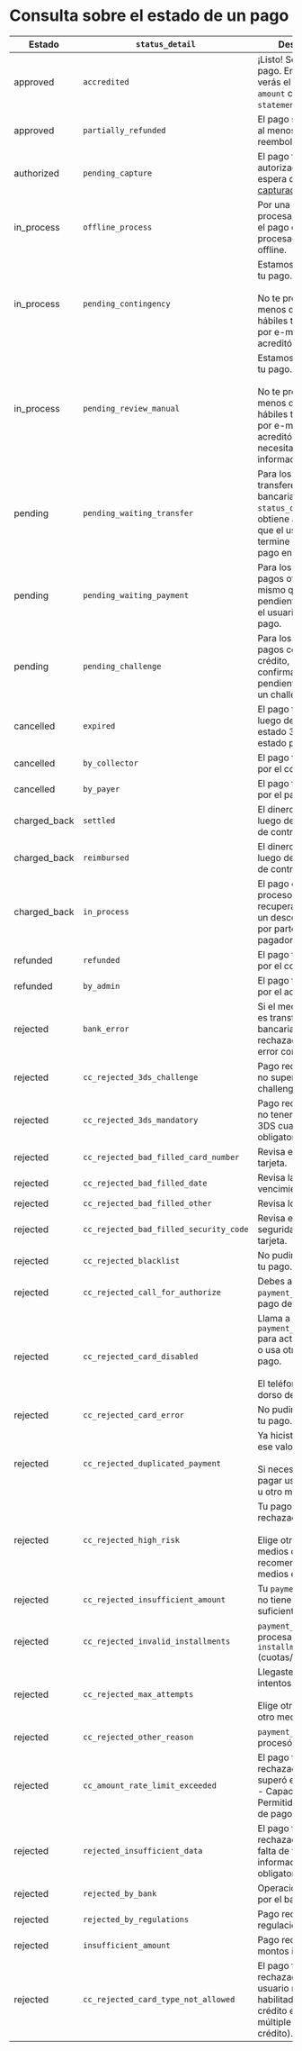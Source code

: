 # Consulta sobre el estado de un pago

| Estado | `status_detail` | Descripción |
| --- | --- | --- |
| approved | `accredited` | ¡Listo! Se acreditó tu pago. En tu resumen verás el cargo de `amount` como `statement_descriptor`. |
| approved | `partially_refunded` | El pago se realizó con al menos un reembolso parcial. |
| authorized | `pending_capture` | El pago fue autorizado y está a la espera de [ser capturado](/developers/es/docs/checkout-api/payment-management/capture-authorized-payment). |
| in_process | `offline_process` | Por una falta de procesamiento online, el pago está siendo procesado de manera offline. |
| in_process | `pending_contingency` | Estamos procesando tu pago.<br/><br/>No te preocupes, menos de 2 días hábiles te avisaremos por e-mail si se acreditó. |
| in_process | `pending_review_manual` | Estamos procesando tu pago.<br/><br/>No te preocupes, menos de 2 días hábiles te avisaremos por e-mail si se acreditó o si necesitamos más información. |
| pending | `pending_waiting_transfer` | Para los casos de transferencia bancaria, este `status_detail` se obtiene al esperar a que el usuario termine el proceso de pago en su banco. |
| pending | `pending_waiting_payment` | Para los casos de pagos offline, el mismo queda pendiente hasta que el usuario realice el pago. |
| pending | `pending_challenge` | Para los casos de pagos con tarjeta de crédito, hay una confirmación pendiente a causa de un challenge. |
| cancelled | `expired` | El pago fue cancelado luego de haber estado 30 días en un estado pendiente.| 
| cancelled | `by_collector` | El pago fue cancelado por el collector.| 
| cancelled | `by_payer` | El pago fue cancelado por el pagador.|
| charged_back | `settled` | El dinero fue retenido luego de un proceso de contracargo.|
| charged_back | `reimbursed` | El dinero fue devuelto luego de un proceso de contracargo.|
| charged_back | `in_process` | El pago está en proceso de ser recuperado debido a un desconocimiento por parte del pagador.|
| refunded | `refunded` | El pago fue devuelto por el collector.|
| refunded | `by_admin` | El pago fue devuelto por el administrador.|
| rejected | `bank_error` | Si el medio de pago es transferencia bancaria, el pago fue rechazado por un error con el banco. |
| rejected | `cc_rejected_3ds_challenge` | Pago rechazado por no superar el challenge 3DS. |
| rejected | `cc_rejected_3ds_mandatory` | Pago rechazado por no tener el challenge 3DS cuando es obligatorio. |
| rejected | `cc_rejected_bad_filled_card_number` | Revisa el número de tarjeta. |
| rejected | `cc_rejected_bad_filled_date` | Revisa la fecha de vencimiento. |
| rejected | `cc_rejected_bad_filled_other` | Revisa los datos. |
| rejected | `cc_rejected_bad_filled_security_code` | Revisa el código de seguridad de la tarjeta. |
| rejected | `cc_rejected_blacklist` | No pudimos procesar tu pago. |
| rejected | `cc_rejected_call_for_authorize` | Debes autorizar ante `payment_method_id` el pago de `amount`. |
| rejected | `cc_rejected_card_disabled` | Llama a `payment_method_id` para activar tu tarjeta o usa otro medio de pago.<br/><br/>El teléfono está al dorso de tu tarjeta. |
| rejected | `cc_rejected_card_error` | No pudimos procesar tu pago. |
| rejected | `cc_rejected_duplicated_payment` | Ya hiciste un pago por ese valor.<br/><br/>Si necesitas volver a pagar usa otra tarjeta u otro medio de pago. |
| rejected | `cc_rejected_high_risk` | Tu pago fue rechazado.<br/><br/>Elige otro de los medios de pago, te recomendamos con medios en efectivo. |
| rejected | `cc_rejected_insufficient_amount` | Tu `payment_method_id` no tiene fondos suficientes. |
| rejected | `cc_rejected_invalid_installments` | `payment_method_id` no procesa pagos en `installments` (cuotas/meses). |
| rejected | `cc_rejected_max_attempts` | Llegaste al límite de intentos permitidos.<br/><br/>Elige otra tarjeta u otro medio de pago. |
| rejected | `cc_rejected_other_reason` | `payment_method_id` no procesó el pago. | 
| rejected | `cc_amount_rate_limit_exceeded` | El pago fue rechazado porque superó el límite (CAP - Capacidad Máxima Permitida) del medio de pago. |
| rejected | `rejected_insufficient_data` | El pago fue rechazado debido a falta de toda la información obligatoria requerida. | 
| rejected | `rejected_by_bank` | Operación rechazada por el banco. |
| rejected | `rejected_by_regulations` | Pago rechazado por regulaciones. | 
| rejected | `insufficient_amount` | Pago rechazado por montos insuficientes. | ----[mlb]----
| rejected |  `cc_rejected_card_type_not_allowed` | El pago fue rechazado porque el usuario no tiene habilitada la función crédito en su tarjeta múltiple (débito y crédito). | ------------